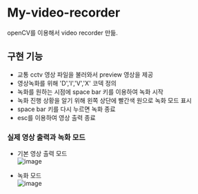# My-video-recorder
openCV를 이용해서 video recorder 만듦.

## 구현 기능
 * 교통 cctv 영상 파일을 불러와서 preview 영상을 제공
 * 영상녹화를 위해 'D','I','V','X' 코덱 정의
 * 녹화를 원하는 시점에 space bar 키를 이용하여 녹화 시작
 * 녹화 진행 상황을 알기 위해 왼쪽 상단에 빨간색 원으로 녹화 모드 표시
 * space bar 키를 다시 누르면 녹화 종료
 * esc를 이용하여 영상 출력 종료

### 실제 영상 출력과 녹화 모드
* 기본 영상 출력 모드 <br/>
  ![image](https://github.com/jyj7652/My-video-recorder/assets/70854950/f6b75aed-6655-4d05-86d8-3c7b5c92326c)   

* 녹화 모드 <br/>
  ![image](https://github.com/jyj7652/My-video-recorder/assets/70854950/38b472f1-8131-494b-82eb-1470905fbc2c)

